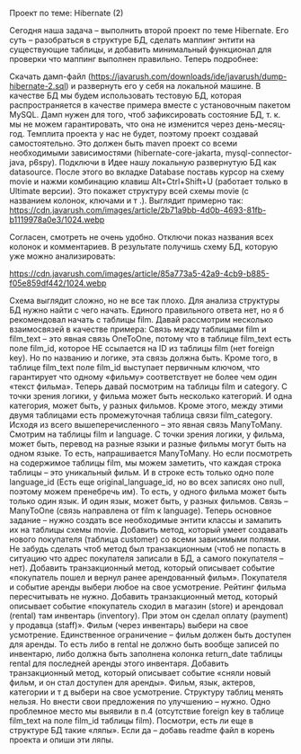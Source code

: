 Проект по теме: Hibernate (2)

Сегодня наша задача – выполнить второй проект по теме Hibernate. Его суть – разобраться в структуре БД, сделать маппинг энтити на существующие таблицы, и добавить минимальный функционал для проверки что маппинг выполнен правильно. Теперь подробнее:

Скачать дамп-файл (https://javarush.com/downloads/ide/javarush/dump-hibernate-2.sql) и развернуть его у себя на локальной машине. В качестве БД мы будем использовать тестовую БД, которая распространяется в качестве примера вместе с установочным пакетом MySQL. Дамп нужен для того, чтоб зафиксировать состояние БД, т. к. мы не можем гарантировать, что она не изменится через день-месяц-год.
Темплита проекта у нас не будет, поэтому проект создавай самостоятельно. Это должен быть maven проект со всеми необходимыми зависимостями (hibernate-core-jakarta, mysql-connector-java, p6spy).
Подключи в Идее нашу локальную развернутую БД как datasource. После этого во вкладке Database поставь курсор на схему movie и нажми комбинацию клавиш Alt+Ctrl+Shift+U (работает только в Ultimate версии). Это покажет структуру всей схемы movie (с названием колонок, ключами и т .). Выглядит примерно так:
https://cdn.javarush.com/images/article/2b71a9bb-4d0b-4693-81fb-b1119978a0e3/1024.webp

Согласен, смотреть не очень удобно. Отключи показ названия всех колонок и комментариев. В результате получишь схему БД, которую уже можно анализировать:

https://cdn.javarush.com/images/article/85a773a5-42a9-4cb9-b885-f05e859df442/1024.webp

Схема выглядит сложно, но не все так плохо. Для анализа структуры БД нужно найти с чего начать. Единого правильного ответа нет, но я б рекомендовал начать с таблицы film. Давай рассмотрим несколько взаимосвязей в качестве примера:
Связь между таблицами film и film_text – это явная связь OneToOne, потому что в таблице film_text есть поле film_id, которое НЕ ссылается на ID из таблицы film (нет foreign key). Но по названию и логике, эта связь должна быть. Кроме того, в таблице film_text поле film_id выступает первичным ключом, что гарантирует что одному «фильму» соответствует не более чем один «текст фильма».
Теперь давай посмотрим на таблицы film и category. С точки зрения логики, у фильма может быть несколько категорий. И одна категория, может быть, у разных фильмов. Кроме этого, между этими двумя таблицами есть промежуточная таблица связи film_category. Исходя из всего вышеперечисленного – это явная связь ManyToMany.
Смотрим на таблицы film и language. С точки зрения логики, у фильма, может быть, перевод на разные языки и разные фильмы могут быть на одном языке. То есть, напрашивается ManyToMany. Но если посмотреть на содержимое таблицы film, мы можем заметить, что каждая строка таблицы – это уникальный фильм. И в строке есть только одно поле language_id (Есть еще original_language_id, но во всех записях оно null, поэтому можем пренебречь им). То есть, у одного фильма может быть только один язык. И один язык, может быть, у разных фильмов. Связь – ManyToOne (связь направлена от film к language).
Теперь основное задание – нужно создать все необходимые энтити классы и замапить их на таблицы схемы movie.
Добавить метод, который умеет создавать нового покупателя (таблица customer) со всеми зависимыми полями. Не забудь сделать чтоб метод был транзакционным (чтоб не попасть в ситуацию что адрес покупателя записали в БД, а самого покупателя – нет).
Добавить транзакционный метод, который описывает событие «покупатель пошел и вернул ранее арендованный фильм». Покупателя и событие аренды выбери любое на свое усмотрение. Рейтинг фильма пересчитывать не нужно.
Добавить транзакционный метод, который описывает событие «покупатель сходил в магазин (store) и арендовал (rental) там инвентарь (inventory). При этом он сделал оплату (payment) у продавца (staff)». Фильм (через инвентарь) выбери на свое усмотрение. Единственное ограничение – фильм должен быть доступен для аренды. То есть либо в rental не должно быть вообще записей по инвентарю, либо должна быть заполнена колонка return_date таблицы rental для последней аренды этого инвентаря.
Добавить транзакционный метод, который описывает событие «сняли новый фильм, и он стал доступен для аренды». Фильм, язык, актеров, категории и т д выбери на свое усмотрение.
Структуру таблиц менять нельзя. Но внести свои предложения по улучшению – нужно. Одно проблемное место мы выявили в п.4 (отсутствие foreign key в таблице film_text на поле film_id таблицы film). Посмотри, есть ли еще в структуре БД такие «ляпы». Если да – добавь readme файл в корень проекта и опиши эти ляпы.